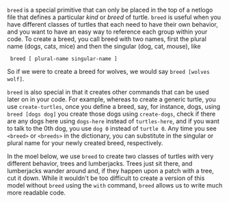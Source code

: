 `breed` is a special primitive that can only be placed in the top of a netlogo file that defines a particular *kind* or *breed* of turtle. `breed` is useful when you have different classes of turtles that each need to have their own behavior, and you want to have an easy way to reference each group within your code. To create a breed, you call breed with two names, first the plural name (dog*s*, cat*s*, mice) and then the singular (dog, cat, mouse), like



``` breed [ plural-name singular-name ]```



 So if we were to create a breed for wolves, we would say `breed [wolves wolf]`.

`breed` is also special in that it creates other commands that can be used later on in your code. For example, whereas to create a generic turtle, you use `create-turtles`, once you define a breed, say, for instance, dogs, using `breed [dogs dog]` you create those dogs using `create-dogs`, check if there are any dogs here using `dogs-here` instead of `turtles-here`, and if you want to talk to the 0th dog, you use `dog 0` instead of `turtle 0`. Any time you see `<breed>` or `<breeds>` in the dictionary, you can substitute in the singular or plural name for your newly created breed, respectively.



In the moel below, we use `breed` to create two classes of turtles with very different behavior, trees and lumberjacks. Trees just sit there, and lumberjacks wander around and, if they happen upon a patch with a tree, cut it down. While it wouldn't be too difficult to create a version of this model without `breed` using the `with` command, `breed` allows us to write much more readable code.